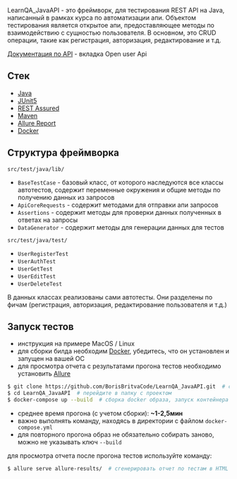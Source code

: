 LearnQA_JavaAPI - это фреймворк, для тестирования REST API на Java, написанный в рамках курса по автоматизации апи.
Объектом тестирования является открытое апи, предоставляющее методы по взаимодействию с сущностью пользователя. В основном, это CRUD операции, такие как регистрация, авторизация, редактирование и т.д. 

[Документация по API](https://playground.learnqa.ru/api/map) - вкладка Open user Api

## Стек
- [Java](https://www.java.com/)
- [JUnit5](https://junit.org/junit5/)
- [REST Assured](https://rest-assured.io/)
- [Maven](https://maven.apache.org/)
- [Allure Report](https://allurereport.org)
- [Docker](https://www.docker.com/)

## Структура фреймворка

`src/test/java/lib/`

- `BaseTestCase` - базовый класс, от которого наследуются все классы автотестов, содержит переменные окружения и общие методы по получению данных из запросов
- `ApiCoreRequests` - содержит методами для отправки апи запросов
- `Assertions` - содержит методы для проверки данных полученных в ответах на запросы
- `DataGenerator` - содержит методы для генерации данных для тестов


`src/test/java/test/`

- `UserRegisterTest`
- `UserAuthTest`
- `UserGetTest`
- `UserEditTest`
- `UserDeleteTest`

В данных классах реализованы сами автотесты. Они разделены по фичам (регистрация, авторизация, редактирование пользователя и т.д.)

## Запуск тестов

- инструкция на примере MacOS / Linux
- для сборки билда необходим [Docker](https://docs.docker.com/install/), убедитесь, что он установлен и запущен на вашей ОС
- для просмотра отчета с результатами прогона тестов необходимо установить [Allure](https://allurereport.org/docs/install-for-macos/)


```sh
$ git clone https://github.com/BorisBritvaCode/LearnQA_JavaAPI.git  # скачайте репозиторий
$ cd LearnQA_JavaAPI  # перейдите в папку с проектом
$ docker-compose up --build  # сборка docker образа, запуск контейнера и прогон всех автотестов
```
- среднее время прогона (с учетом сборки): **~1-2,5мин**
- важно выполнять команду, находясь в директории с файлом `docker-compose.yml`
- для повторного прогона образ не обязательно собирать заново, можно не указывать ключ `--build`

для просмотра отчета после прогона тестов используйте команду:
```sh
$ allure serve allure-results/  # сгенерировать отчет по тестам в HTML и открыть в браузере
```
